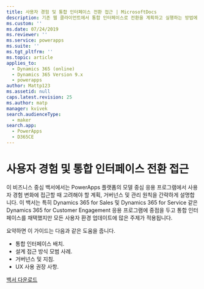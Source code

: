 ```yaml
---
title: 사용자 경험 및 통합 인터페이스 전환 접근 | MicrosoftDocs
description: 기존 웹 클라이언트에서 통합 인터페이스로 전환을 계획하고 실행하는 방법에 대해 알아보십시오.
ms.custom: ''
ms.date: 07/24/2019
ms.reviewer: ''
ms.service: powerapps
ms.suite: ''
ms.tgt_pltfrm: ''
ms.topic: article
applies_to:
  - Dynamics 365 (online)
  - Dynamics 365 Version 9.x
  - powerapps
author: Mattp123
ms.assetid: null
caps.latest.revision: 25
ms.author: matp
manager: kvivek
search.audienceType:
  - maker
search.app:
  - PowerApps
  - D365CE
---
```

# <a name="approaching-a-user-experience-and-unified-interface-transition"></a>사용자 경험 및 통합 인터페이스 전환 접근

이 비즈니스 중심 백서에서는 PowerApps 플랫폼의 모델 중심 응용 프로그램에서 사용자 경험 변화에 접근할 때 고려해야 할 계획, 거버넌스 및 관리 원칙을 간략하게 설명합니다. 이 백서는 특히 Dynamics 365 for Sales 및 Dynamics 365 for Service 같은 Dynamics 365 for Customer Engagement 응용 프로그램에 중점을 두고 통합 인터페이스를 채택했지만 모든 사용자 환경 업데이트에 많은 주제가 적용됩니다.

요약하면 이 가이드는 다음과 같은 도움을 줍니다.
- 통합 인터페이스 배치.
- 설계 접근 방식 모범 사례.
- 거버넌스 및 지침.
- UX 사용 권장 사항.

[백서 다운로드](http://download.microsoft.com/download/A/F/3/AF3D45A7-4F38-41BE-8956-1DF7A4A5AFDB/approaching-unified-interface-transition.pdf) 